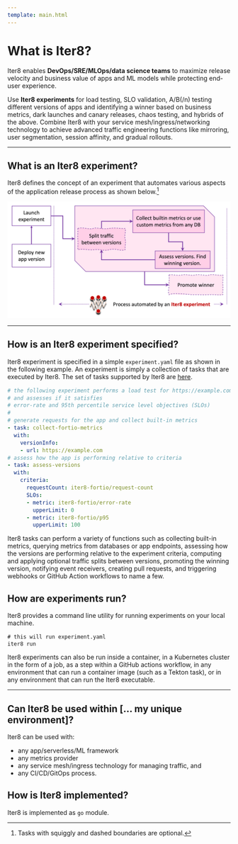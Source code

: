 ```yaml
---
template: main.html
---
```


# What is Iter8?

Iter8 enables **DevOps/SRE/MLOps/data science teams** to maximize release velocity and business value of apps and ML models while protecting end-user experience.

Use **Iter8 experiments** for load testing, SLO validation, A/B(/n) testing different versions of apps and identifying a winner based on business metrics, dark launches and canary releases, chaos testing, and hybrids of the above. Combine Iter8 with your service mesh/ingress/networking technology to achieve advanced traffic engineering functions like mirroring, user segmentation, session affinity, and gradual rollouts.

***

## What is an Iter8 experiment?
Iter8 defines the concept of an experiment that automates various aspects of the application release process as shown below.[^1]

![Process automated by an Iter8 experiment](../images/whatisiter8.png)

***

## How is an Iter8 experiment specified?
Iter8 experiment is specified in a simple `experiment.yaml` file as shown in the following example. An experiment is simply a collection of tasks that are executed by Iter8. The set of tasks supported by Iter8 are [here](../reference/tasks/overview.md).

```yaml
# the following experiment performs a load test for https://example.com
# and assesses if it satisfies 
# error-rate and 95th percentile service level objectives (SLOs)
# 
# generate requests for the app and collect built-in metrics
- task: collect-fortio-metrics
  with:
    versionInfo:
    - url: https://example.com
# assess how the app is performing relative to criteria
- task: assess-versions
  with:
    criteria:
      requestCount: iter8-fortio/request-count
      SLOs:
      - metric: iter8-fortio/error-rate
        upperLimit: 0
      - metric: iter8-fortio/p95
        upperLimit: 100
```

Iter8 tasks can perform a variety of functions such as collecting built-in metrics, querying metrics from databases or app endpoints, assessing how the versions are performing relative to the experiment criteria, computing and applying optional traffic splits between versions, promoting the winning version, notifying event receivers, creating pull requests, and triggering webhooks or GitHub Action workflows to name a few.

## How are experiments run?
Iter8 provides a command line utility for running experiments on your local machine.

```shell
# this will run experiment.yaml
iter8 run
```

Iter8 experiments can also be run inside a container, in a Kubernetes cluster in the form of a job, as a step within a GitHub actions workflow, in any environment that can run a container image (such as a Tekton task), or in any environment that can run the Iter8 executable.

***

## Can Iter8 be used within [... my unique environment]?
Iter8 can be used with:

  * any app/serverless/ML framework
  * any metrics provider
  * any service mesh/ingress technology for managing traffic, and 
  * any CI/CD/GitOps process.

## How is Iter8 implemented?

Iter8 is implemented as `go` module.

[^1]: Tasks with squiggly and dashed boundaries are optional.